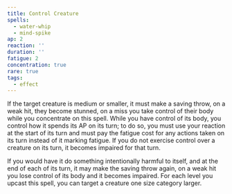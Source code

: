 ```yaml
---
title: Control Creature
spells:
  - water-whip
  - mind-spike
ap: 2
reaction: ''
duration: ''
fatigue: 2
concentration: true
rare: true
tags:
  - effect
---
```

If the target creature is medium or smaller, it must make a saving throw, on a weak hit, they become stunned, on a miss you take control of their body while you concentrate on this spell. While you have control of its body, you control how it spends its AP on its turn; to do so, you must use your reaction at the start of its turn and must pay the fatigue cost for any actions taken on its turn instead of it marking fatigue. If you do not exercise control over a creature on its turn, it becomes impaired for that turn.

If you would have it do something intentionally harmful to itself, and at the end of each of its turn, it may make the saving throw again, on a weak hit you lose control of its body and it becomes impaired. For each level you upcast this spell, you can target a creature one size category larger.
